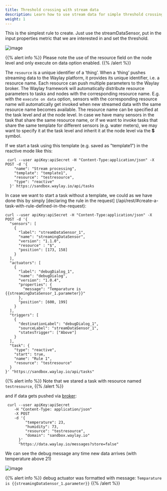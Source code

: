 ```yaml
---
title: Threshold crossing with stream data
description: Learn how to use stream data for simple threshold crossing
weight: 1
---
```


This is the simplest rule to create. Just use the streamDataSensor, put in the input properties metric that we are interested in and set the threshold. 


![image](/rules/stream_data_threshold_crossing/stream_threshold_crossing.png)

{{% alert info %}}
Please note the use of the resource field on the node level and only execute on data option enabled.
{{% /alert %}}

The `resource` is a unique identifier of a ‘thing’. When a ‘thing’ pushes streaming data to the Waylay platform, it provides its unique identifier, i.e. a resource name. Each resource can push multiple parameters to the Waylay broker. The Waylay framework will automatically distribute resource parameters to tasks and nodes with the corresponding resource name. E.g. with the `execute on data` option, sensors with the corresponding resource name will automatically get invoked when new streamed data with the same resource name becomes available. The resource name can be specified at the task level and at the node level. In case we have many sensors in the task that share the same resource name, or if we want to invoke tasks that share the same template for different sensors (e.g. water meters), we may want to specify it at the task level and inherit it at the node level via the **$** symbol.

If we start a task using this template (e.g. saved as "template1") in the reactive mode like this:
```
 curl --user apiKey:apiSecret -H "Content-Type:application/json" -X POST -d '{
    "name": "Stream processing",
    "template": "template1",
    "resource": "testresource",
    "type": "reactive"
  }' https://sandbox.waylay.io/api/tasks
 ```

In case we want to start a task without a template, we could as we have done this by simply [declaring the rule in the request] (/api/rest/#create-a-task-with-rule-defined-in-the-request):

```
curl --user apiKey:apiSecret -H "Content-Type:application/json" -X POST -d '{
  "sensors": [
    {
      "label": "streamDataSensor_1",
      "name": "streamingDataSensor",
      "version": "1.1.0",
      "resource" : "$",
      "position": [173, 158]
    }
  ],
  "actuators": [
    {
      "label": "debugDialog_1",
      "name": "debugDialog",
      "version": "1.0.4",
      "properties": {
        "message": "Temparature is {{streamingDataSensor_1.parameter}}"
      },
      "position": [600, 199]
    }
  ],
  "triggers": [
    {
      "destinationLabel": "debugDialog_1",
      "sourceLabel": "streamDataSensor_1",
      "statesTrigger": ["Above"]
    }
  ],
  "task": {
    "type": "reactive",
    "start": true,
    "name": "Rule 1",
    "resource": "testresource"
  }
}' "https://sandbox.waylay.io/api/tasks"
```

{{% alert info %}}
Note that we stared a task with resource named `testresource`,
{{% /alert %}}

and if data gets pushed via [broker](/usage/broker-and-storage/):

```
 curl --user apiKey:apiSecret 
    -H "Content-Type: application/json"
    -X POST  
    -d '{ 
         "temperature": 23, 
         "humidity": 73, 
         "resource": "testresource", 
         "domain": "sandbox.waylay.io"
      }'
      "https://data.waylay.io/messages?store=false"
 ```

We can see the debug message any time new data arrives (with temperature above 21)

![image](/rules/stream_data_threshold_crossing/stream_data_fig2.png)

{{% alert info %}}
debug actuator was formatted with message:
`Temparature is {{streamingDataSensor_1.parameter}}`
{{% /alert %}}


